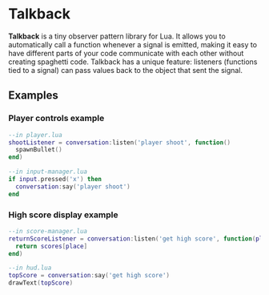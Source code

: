 Talkback
========
**Talkback** is a tiny observer pattern library for Lua. It allows you to automatically call a function whenever a signal is emitted, making it easy to have different parts of your code communicate with each other without creating spaghetti code. Talkback has a unique feature: listeners (functions tied to a signal) can pass values back to the object that sent the signal.

Examples
-------
### Player controls example

```lua
--in player.lua
shootListener = conversation:listen('player shoot', function()
  spawnBullet()
end)

--in input-manager.lua
if input.pressed('x') then
  conversation:say('player shoot')
end
```

### High score display example

```lua
--in score-manager.lua
returnScoreListener = conversation:listen('get high score', function(place)
  return scores[place]
end)

--in hud.lua
topScore = conversation:say('get high score')
drawText(topScore)
```
